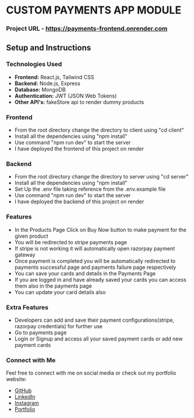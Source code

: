 # CUSTOM PAYMENTS APP MODULE

### Project URL - https://payments-frontend.onrender.com

## Setup and Instructions

### Technologies Used

- **Frontend:** React.js, Tailwind CSS
- **Backend:** Node.js, Express
- **Database:** MongoDB
- **Authentication:** JWT (JSON Web Tokens)
- **Other API's:** fakeStore api to render dummy products

### Frontend

- From the root directory change the directory to client using "cd client"
- Install all the dependencies using "npm install"
- Use command "npm run dev" to start the server
- I have deployed the frontend of this project on render

### Backend

- From the root directory change the directory to server using "cd server"
- Install all the dependencies using "npm install"
- Set Up the .env file taking reference from the .env.example file
- Use command "npm run dev" to start the server
- I have deployed the backend of this project on render

### Features

- In the Products Page Click on Buy Now button to make payment for the given product
- You will be redirected to stripe payments page
- If stripe is not working it will automatically open razorpay payment gateway
- Once payment is completed you will be automatically redirected to payments successful page and payments failure page respectively
- You can save your cards and details in the Payments Page
- If you are logged in and have already saved your cards you can access them also in the payments page
- You can update your card details also

### Extra Features

- Developers can add and save their payment configurations(stripe, razorpay credentials) for further use
- Go to payments page
- Login or Signup and access all your saved payment cards or add new payment cards

### Connect with Me

Feel free to connect with me on social media or check out my portfolio website:

- [GitHub](https://github.com/Vivek3072)
- [LinkedIn](https://www.linkedin.com/in/vivek-srivas/)
- [Instagram](https://www.instagram.com/vvk_srvstv_/)
- [Portfolio](https://vivek-srivastava.netlify.app/)
